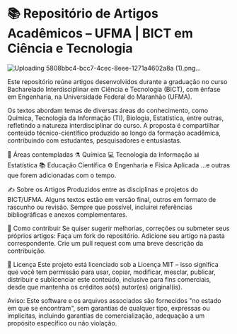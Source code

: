 # 📚 Repositório de Artigos Acadêmicos – UFMA | BICT em Ciência e Tecnologia
![Uploading 5808bbc4-bcc7-4cec-8eee-1271a4602a8a (1).png…]()



Este repositório reúne artigos desenvolvidos durante a graduação no curso Bacharelado Interdisciplinar em Ciência e Tecnologia (BICT), com ênfase em Engenharia, na Universidade Federal do Maranhão (UFMA).

Os textos abordam temas de diversas áreas do conhecimento, como Química, Tecnologia da Informação (TI), Biologia, Estatística, entre outras, refletindo a natureza interdisciplinar do curso. A proposta é compartilhar conteúdo técnico-científico produzido ao longo da formação acadêmica, contribuindo com estudantes, pesquisadores e entusiastas.

🔬 Áreas contempladas
⚗️ Química
💻 Tecnologia da Informação
📊 Estatística
📚 Educação Científica
⚙️ Engenharia e Física Aplicada
...e outras que forem adicionadas com o tempo.

✍️ Sobre os Artigos
Produzidos entre as disciplinas e projetos do BICT/UFMA.
Alguns textos estão em versão final, outros em formato de rascunho ou revisão.
Sempre que possível, incluirei referências bibliográficas e anexos complementares.

🚀 Como contribuir
Se quiser sugerir melhorias, correções ou submeter seus próprios artigos:
Faça um fork do repositório.
Adicione seu artigo na pasta correspondente.
Crie um pull request com uma breve descrição da contribuição.

📜 Licença
Este projeto está licenciado sob a Licença MIT – isso significa que você tem permissão para usar, copiar, modificar, mesclar, publicar, distribuir e sublicenciar este conteúdo, inclusive para fins comerciais, desde que mantenha os créditos ao(s) autor(es) original(is).

Aviso: Este software e os arquivos associados são fornecidos "no estado em que se encontram", sem garantias de qualquer tipo, expressas ou implícitas, incluindo garantias de comercialização, adequação a um propósito específico ou não violação.
